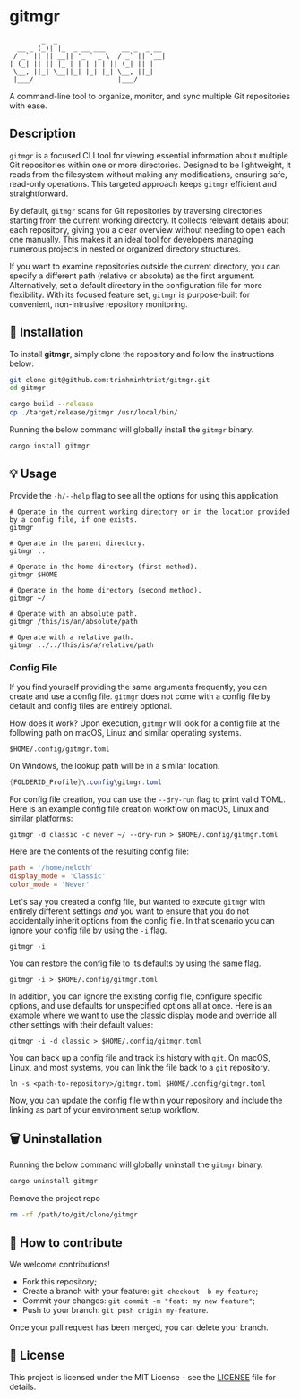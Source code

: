 # gitmgr

```text
        _  _                           
  __ _ (_)| |_  _ __ ___    __ _  _ __ 
 / _` || || __|| '_ ` _ \  / _` || '__|
| (_| || || |_ | | | | | || (_| || |   
 \__, ||_| \__||_| |_| |_| \__, ||_|   
 |___/                     |___/       

```

A command-line tool to organize, monitor, and sync multiple Git repositories with ease.


## Description

`gitmgr` is a focused CLI tool for viewing essential information about multiple Git repositories within one or more directories. Designed to be lightweight, it reads from the filesystem without making any modifications, ensuring safe, read-only operations. This targeted approach keeps `gitmgr` efficient and straightforward.

By default, `gitmgr` scans for Git repositories by traversing directories starting from the current working directory. It collects relevant details about each repository, giving you a clear overview without needing to open each one manually. This makes it an ideal tool for developers managing numerous projects in nested or organized directory structures.

If you want to examine repositories outside the current directory, you can specify a different path (relative or absolute) as the first argument. Alternatively, set a default directory in the configuration file for more flexibility. With its focused feature set, `gitmgr` is purpose-built for convenient, non-intrusive repository monitoring.

## 🚀 Installation

To install **gitmgr**, simply clone the repository and follow the instructions below:

```bash
git clone git@github.com:trinhminhtriet/gitmgr.git
cd gitmgr

cargo build --release
cp ./target/release/gitmgr /usr/local/bin/
```

Running the below command will globally install the `gitmgr` binary.

```bash
cargo install gitmgr
```

## 💡 Usage

Provide the `-h/--help` flag to see all the options for using this application.

```shell
# Operate in the current working directory or in the location provided by a config file, if one exists.
gitmgr

# Operate in the parent directory.
gitmgr ..

# Operate in the home directory (first method).
gitmgr $HOME

# Operate in the home directory (second method).
gitmgr ~/

# Operate with an absolute path.
gitmgr /this/is/an/absolute/path

# Operate with a relative path.
gitmgr ../../this/is/a/relative/path
```

### Config File

If you find yourself providing the same arguments frequently, you can create and use a config file.
`gitmgr` does not come with a config file by default and config files are entirely optional.

How does it work?
Upon execution, `gitmgr` will look for a config file at the following path on macOS, Linux and similar operating systems.

```shell
$HOME/.config/gitmgr.toml
```

On Windows, the lookup path will be in a similar location.

```powershell
{FOLDERID_Profile}\.config\gitmgr.toml
```

For config file creation, you can use the `--dry-run` flag to print valid TOML.
Here is an example config file creation workflow on macOS, Linux and similar platforms:

```shell
gitmgr -d classic -c never ~/ --dry-run > $HOME/.config/gitmgr.toml
```

Here are the contents of the resulting config file:

```toml
path = '/home/neloth'
display_mode = 'Classic'
color_mode = 'Never'
```

Let's say you created a config file, but wanted to execute `gitmgr` with entirely different settings _and_ you want to ensure that
you do not accidentally inherit options from the config file.
In that scenario you can ignore your config file by using the `-i` flag.

```shell
gitmgr -i
```

You can restore the config file to its defaults by using the same flag.

```shell
gitmgr -i > $HOME/.config/gitmgr.toml
```

In addition, you can ignore the existing config file, configure specific options, and use defaults for unspecified options all at once.
Here is an example where we want to use the classic display mode and override all other settings with their default values:

```shell
gitmgr -i -d classic > $HOME/.config/gitmgr.toml
```

You can back up a config file and track its history with `git`.
On macOS, Linux, and most systems, you can link the file back to a `git` repository.

```shell
ln -s <path-to-repository>/gitmgr.toml $HOME/.config/gitmgr.toml
```

Now, you can update the config file within your repository and include the linking as part of your environment setup workflow.

## 🗑️ Uninstallation

Running the below command will globally uninstall the `gitmgr` binary.

```bash
cargo uninstall gitmgr
```

Remove the project repo

```bash
rm -rf /path/to/git/clone/gitmgr
```

## 🤝 How to contribute

We welcome contributions!

- Fork this repository;
- Create a branch with your feature: `git checkout -b my-feature`;
- Commit your changes: `git commit -m "feat: my new feature"`;
- Push to your branch: `git push origin my-feature`.

Once your pull request has been merged, you can delete your branch.

## 📝 License

This project is licensed under the MIT License - see the [LICENSE](LICENSE) file for details.
